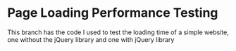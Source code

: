 # Page Loading Performance Testing
This branch has the code I used to test the loading time of a simple website, one without the jQuery library and one with jQuery library
